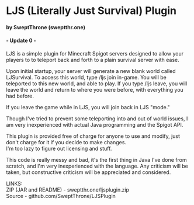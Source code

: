 # LJS (Literally Just Survival) Plugin
#### by SweptThrone (sweptthr.one)
#### - Update 0 -

LJS is a simple plugin for Minecraft Spigot servers
designed to allow your players to to teleport back
and forth to a plain survival server with ease.

Upon initial startup, your server will generate a
new blank world called LJSurvival.  To access this
world, type /ljs join in-game.  You will be
teleported to this new world, and able to play. If
you type /ljs leave, you will leave the world and
return to where you were before, with everything
you had before.

If you leave the game while in LJS, you will join
back in LJS "mode."

Though I've tried to prevent some teleporting into
and out of world issues, I am very inexperienced
with actual Java programming and the Spigot API.

This plugin is provided free of charge for anyone
to use and modify, just don't charge for it if
you decide to make changes.  
I'm too lazy to figure out licensing and stuff.

This code is really messy and bad, it's the first
thing in Java I've done from scratch, and I'm very
inexperienced with the language.  Any criticism
will be taken, but constructive criticism will be
appreciated and considered.

LINKS:  
ZIP (JAR and README) - sweptthr.one/ljsplugin.zip  
Source - github.com/SweptThrone/LJSPlugin  
